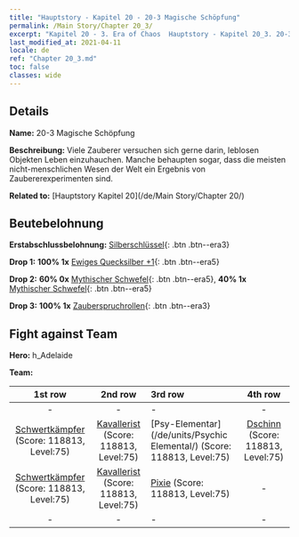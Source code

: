 ```yaml
---
title: "Hauptstory - Kapitel 20 - 20-3 Magische Schöpfung"
permalink: /Main Story/Chapter 20_3/
excerpt: "Kapitel 20 - 3. Era of Chaos  Hauptstory - Kapitel 20_3. 20-3 Magische Schöpfung"
last_modified_at: 2021-04-11
locale: de
ref: "Chapter 20_3.md"
toc: false
classes: wide
---
```


## Details

 **Name:** 20-3 Magische Schöpfung

 **Beschreibung:** Viele Zauberer versuchen sich gerne darin, leblosen Objekten Leben einzuhauchen. Manche behaupten sogar, dass die meisten nicht-menschlichen Wesen der Welt ein Ergebnis von Zaubererexperimenten sind.

 **Related to:** [Hauptstory Kapitel 20](/de/Main Story/Chapter 20/)

## Beutebelohnung

 **Erstabschlussbelohnung:** [Silberschlüssel](/de/Items/con_693/){: .btn .btn--era3}

 **Drop 1:** **100% 1x** [Ewiges Quecksilber +1](/de/Items/mat_70/){: .btn .btn--era5}

 **Drop 2:** **60% 0x** [Mythischer Schwefel](/de/Items/mat_64/){: .btn .btn--era5}, **40% 1x** [Mythischer Schwefel](/de/Items/mat_64/){: .btn .btn--era5}

 **Drop 3:** **100% 1x** [Zauberspruchrollen](/de/Items/con_694/){: .btn .btn--era3}


## Fight against Team
 **Hero:** h_Adelaide

 **Team:**


  | 1st row | 2nd row | 3rd row | 4th row |
  |:----:|:----:|:----|:----:|
  | - | - | - | - |
  | [Schwertkämpfer](/de/units/Swordsman/) (Score: 118813, Level:75)  | [Kavallerist](/de/units/Cavalier/) (Score: 118813, Level:75)  | [Psy-Elementar](/de/units/Psychic Elemental/) (Score: 118813, Level:75)  | [Dschinn](/de/units/Genie/) (Score: 118813, Level:75)  |
  | [Schwertkämpfer](/de/units/Swordsman/) (Score: 118813, Level:75)  | [Kavallerist](/de/units/Cavalier/) (Score: 118813, Level:75)  | [Pixie](/de/units/Sprite/) (Score: 118813, Level:75)  | - |
  | - | - | - | - |



